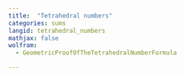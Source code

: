 ```yaml
---
title:  "Tetrahedral numbers"
categories: sums
langid: tetrahedral_numbers
mathjax: false
wolfram:
  - GeometricProofOfTheTetrahedralNumberFormula

---
```


<div id='DEMO_GeometricProofOfTheTetrahedralNumberFormula'></div>

